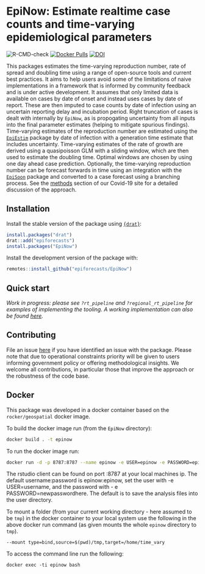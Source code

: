 
# EpiNow: Estimate realtime case counts and time-varying epidemiological parameters 

![R-CMD-check](https://github.com/epiforecasts/EpiNow/workflows/R-CMD-check/badge.svg)
[![Docker Pulls](https://img.shields.io/docker/pulls/seabbs/epinow)](https://hub.docker.com/repository/docker/seabbs/epinow)
[![DOI](https://zenodo.org/badge/247464257.svg)](https://zenodo.org/badge/latestdoi/247464257)

This packages estimates the time-varying reproduction number, rate of spread and doubling time using a range of open-source tools and current best practices. It aims to help users avoid some of the limitations of naive implementations in a framework that is informed by community feedback and is under active development. It assumes that only limited data is available on cases by date of onset and instead uses cases by date of report. These are then imputed to case counts by date of infection using an uncertain reporting delay and incubation period. Right truncation of cases is dealt with internally by `EpiNow`, as is propogating uncertainty from all inputs into the final parameter estimates (helping to mitigate spurious findings). Time-varying estimates of the reproduction number are estimated using the [`EpiEstim`](https://github.com/annecori/EpiEstim) package by date of infection with a generation time estimate that includes uncertainty. Time-varying estimates of the rate of growth are derived using a quasipoisson GLM with a sliding window, which are then used to estimate the doubling time. Optimal windows are chosen by using one day ahead case prediction. Optionally, the time-varying reproduction number can be forecast forwards in time using an integration with the [`EpiSoon`](https://epiforecasts.io/EpiSoon) package and converted to a case forecast using a branching process. See the [methods](https://epiforecasts.io/covid/methods.html) section of our Covid-19 site for a detailed discussion of the approach. 


## Installation

Install the stable version of the package using [`{drat}`](https://epiforecasts.io/drat/):

```r
install.packages("drat")
drat::add("epiforecasts")
install.packages("EpiNow")
```

Install the development version of the package with: 

```r
remotes::install_github("epiforecasts/EpiNow")
```

## Quick start


*Work in progress: please see `?rt_pipeline` and `?regional_rt_pipeline` for examples of implementing the tooling. A working implementation can also be found [here](https://github.com/epiforecasts/covid-global/blob/master/update_nowcasts.R).*

## Contributing

File an issue [here](https://github.com/epiforecasts/EpiNow/issues) if you have identified an issue with the package. Please note that due to operational constraints priority will be given to users informing government policy or offering methodological insights. We welcome all contributions, in particular those that improve the approach or the robustness of the code base.

## Docker

This package was developed in a docker container based on the `rocker/geospatial` docker image. 

To build the docker image run (from the `EpiNow` directory):

```bash
docker build . -t epinow
```

To run the docker image run:

```bash
docker run -d -p 8787:8787 --name epinow -e USER=epinow -e PASSWORD=epinow time_vary
```

The rstudio client can be found on port :8787 at your local machines ip. The default username:password is epinow:epinow, set the user with -e USER=username, and the password with - e PASSWORD=newpasswordhere. The default is to save the analysis files into the user directory.

To mount a folder (from your current working directory - here assumed to be `tmp`) in the docker container to your local system use the following in the above docker run command (as given mounts the whole `epinow` directory to `tmp`).

```{bash, eval = FALSE}
--mount type=bind,source=$(pwd)/tmp,target=/home/time_vary
```

To access the command line run the following:

```{bash, eval = FALSE}
docker exec -ti epinow bash
```
